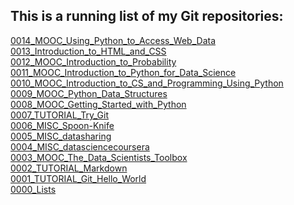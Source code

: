 
## This is a running list of my Git repositories:

[]()
[]()
[0014_MOOC_Using_Python_to_Access_Web_Data](https://github.com/mariocpinto/0014_MOOC_Using_Python_to_Access_Web_Data) 
[0013_Introduction_to_HTML_and_CSS](https://github.com/mariocpinto/0013_MOOC_Introduction_to_HTML_and_CSS.git)  
[0012_MOOC_Introduction_to_Probability](https://github.com/mariocpinto/0012_MOOC_Introduction_to_Probability)  
[0011_MOOC_Introduction_to_Python_for_Data_Science](https://github.com/mariocpinto/0011_MOOC_Introduction_to_Python_for_Data_Science)  
[0010_MOOC_Introduction_to_CS_and_Programming_Using_Python](https://github.com/mariocpinto/0010_MOOC_Introduction_to_CS_and_Programming_Using_Python)  
[0009_MOOC_Python_Data_Structures](https://github.com/mariocpinto/0009_MOOC_Python_Data_Structures)  
[0008_MOOC_Getting_Started_with_Python](https://github.com/mariocpinto/0008_MOOC_Getting_Started_with_Python)  
[0007_TUTORIAL_Try_Git](https://github.com/mariocpinto/0007_TUTORIAL_Try_Git)  
[0006_MISC_Spoon-Knife](https://github.com/mariocpinto/0006_MISC_Spoon-Knife)  
[0005_MISC_datasharing](https://github.com/mariocpinto/0005_MISC_datasharing)  
[0004_MISC_datasciencecoursera](https://github.com/mariocpinto/0004_MISC_datasciencecoursera)  
[0003_MOOC_The_Data_Scientists_Toolbox](https://github.com/mariocpinto/0003_MOOC_The_Data_Scientists_Toolbox)  
[0002_TUTORIAL_Markdown](https://github.com/mariocpinto/0002_TUTORIAL_Markdown)  
[0001_TUTORIAL_Git_Hello_World](https://github.com/mariocpinto/0001_TUTORIAL_Git_Hello_World)  
[0000_Lists](https://github.com/mariocpinto/0000_Lists)
